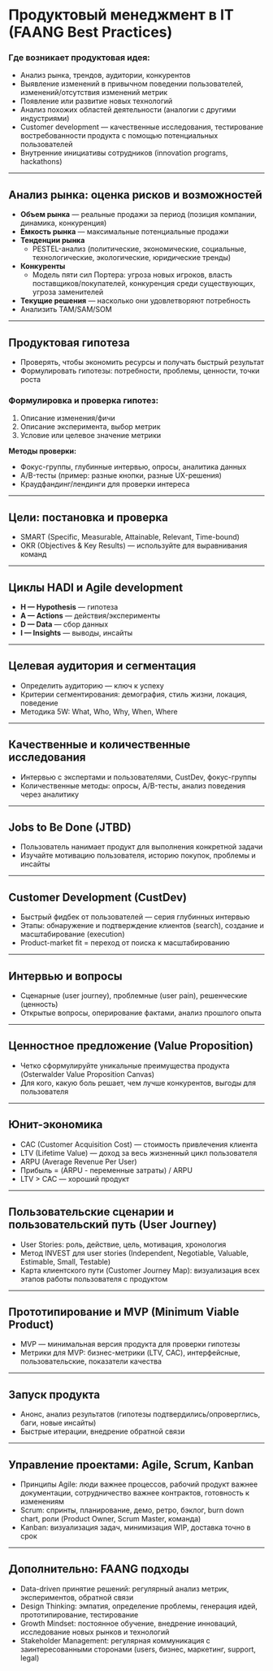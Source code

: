# Продуктовый менеджмент в IT (FAANG Best Practices)

### Где возникает продуктовая идея:
- Анализ рынка, трендов, аудитории, конкурентов
- Выявление изменений в привычном поведении пользователей, изменений/отсутствия изменений метрик
- Появление или развитие новых технологий
- Анализ похожих областей деятельности (аналогии с другими индустриями)
- Customer development — качественные исследования, тестирование востребованности продукта с помощью потенциальных пользователей
- Внутренние инициативы сотрудников (innovation programs, hackathons)

---

## Анализ рынка: оценка рисков и возможностей
- **Объем рынка** — реальные продажи за период (позиция компании, динамика, конкуренция)
- **Емкость рынка** — максимальные потенциальные продажи
- **Тенденции рынка**
  - PESTEL-анализ (политические, экономические, социальные, технологические, экологические, юридические тренды)
- **Конкуренты**
  - Модель пяти сил Портера: угроза новых игроков, власть поставщиков/покупателей, конкуренция среди существующих, угроза заменителей
- **Текущие решения** — насколько они удовлетворяют потребность
- Анализить TAM/SAM/SOM

---

## Продуктовая гипотеза
- Проверять, чтобы экономить ресурсы и получать быстрый результат
- Формулировать гипотезы: потребности, проблемы, ценности, точки роста

### Формулировка и проверка гипотез:
1. Описание изменения/фичи
2. Описание эксперимента, выбор метрик
3. Условие или целевое значение метрики

**Методы проверки:**
- Фокус-группы, глубинные интервью, опросы, аналитика данных
- A/B-тесты (пример: разные кнопки, разные UX-решения)
- Краудфандинг/лендинги для проверки интереса

---

## Цели: постановка и проверка
- SMART (Specific, Measurable, Attainable, Relevant, Time-bound)
- OKR (Objectives & Key Results) — используйте для выравнивания команд

---

## Циклы HADI и Agile development
- **H — Hypothesis** — гипотеза
- **A — Actions** — действия/эксперименты
- **D — Data** — сбор данных
- **I — Insights** — выводы, инсайты

---

## Целевая аудитория и сегментация
- Определить аудиторию — ключ к успеху
- Критерии сегментирования: демография, стиль жизни, локация, поведение
- Методика 5W: What, Who, Why, When, Where

---

## Качественные и количественные исследования
- Интервью с экспертами и пользователями, CustDev, фокус-группы
- Количественные методы: опросы, A/B-тесты, анализ поведения через аналитику

---

## Jobs to Be Done (JTBD)
- Пользователь нанимает продукт для выполнения конкретной задачи
- Изучайте мотивацию пользователя, историю покупок, проблемы и инсайты

---

## Customer Development (CustDev)
- Быстрый фидбек от пользователей — серия глубинных интервью
- Этапы: обнаружение и подтверждение клиентов (search), создание и масштабирование (execution)
- Product-market fit = переход от поиска к масштабированию

---

## Интервью и вопросы
- Сценарные (user journey), проблемные (user pain), решенческие (ценность)
- Открытые вопросы, оперирование фактами, анализ прошлого опыта

---

## Ценностное предложение (Value Proposition)
- Четко сформулируйте уникальные преимущества продукта (Osterwalder Value Proposition Canvas)
- Для кого, какую боль решает, чем лучше конкурентов, выгоды для пользователя

---

## Юнит-экономика
- CAC (Customer Acquisition Cost) — стоимость привлечения клиента
- LTV (Lifetime Value) — доход за весь жизненный цикл пользователя
- ARPU (Average Revenue Per User)
- Прибыль = (ARPU - переменные затраты) / ARPU
- LTV > CAC — хороший продукт

---

## Пользовательские сценарии и пользовательский путь (User Journey)
- User Stories: роль, действие, цель, мотивация, хронология
- Метод INVEST для user stories (Independent, Negotiable, Valuable, Estimable, Small, Testable)
- Карта клиентского пути (Customer Journey Map): визуализация всех этапов работы пользователя с продуктом

---

## Прототипирование и MVP (Minimum Viable Product)
- MVP — минимальная версия продукта для проверки гипотезы
- Метрики для MVP: бизнес-метрики (LTV, CAC), интерфейсные, пользовательские, показатели качества

---

## Запуск продукта
- Анонс, анализ результатов (гипотезы подтвердились/опроверглись, баги, новые инсайты)
- Быстрые итерации, внедрение обратной связи

---

## Управление проектами: Agile, Scrum, Kanban
- Принципы Agile: люди важнее процессов, рабочий продукт важнее документации, сотрудничество важнее контрактов, готовность к изменениям
- Scrum: спринты, планирование, демо, ретро, бэклог, burn down chart, роли (Product Owner, Scrum Master, команда)
- Kanban: визуализация задач, минимизация WIP, доставка точно в срок

---

## Дополнительно: FAANG подходы
- Data-driven принятие решений: регулярный анализ метрик, экспериментов, обратной связи
- Design Thinking: эмпатия, определение проблемы, генерация идей, прототипирование, тестирование
- Growth Mindset: постоянное обучение, внедрение инноваций, исследование новых рынков и технологий
- Stakeholder Management: регулярная коммуникация с заинтересованными сторонами (users, бизнес, маркетинг, support, legal)
